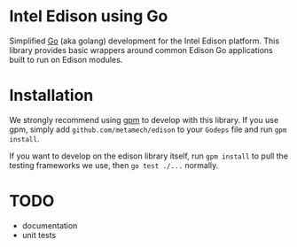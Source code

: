 # Intel Edison using Go

Simplified [Go][] (aka golang) development for the Intel Edison platform.
This library provides basic wrappers around common Edison Go applications
built to run on Edison modules.

# Installation

We strongly recommend using [gpm][] to develop with this library. If you use
gpm, simply add `github.com/metamech/edison` to your `Godeps` file and run
`gpm install`.

If you want to develop on the edison library itself,
run `gpm install` to pull the testing frameworks we use,
then `go test ./...` normally.

# TODO

* documentation
* unit tests

[Go]: http://golang.org
[gpm]: https://github.com/pote/gpm
